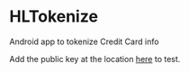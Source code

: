# HLTokenize
Android app to tokenize Credit Card info

Add the public key at the location <a href="https://github.com/santbob/HLTokenize/blob/master/app/src/main/java/com/santhoshn/hltokenize/MainActivity.java#L30">here</a> to test.
